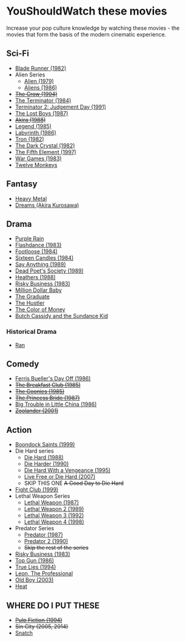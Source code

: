 
# YouShouldWatch these movies

Increase your pop culture knowledge by watching these movies - the movies that form the basis of the modern cinematic experience.


## Sci-Fi
* [Blade Runner (1982)](http://www.imdb.com/title/tt0083658/)
* Alien Series
  * [Alien (1979)](http://www.imdb.com/title/tt0078748/?ref_=tt_rec_tti)
  * [Aliens (1986)](http://www.imdb.com/title/tt0090605/?ref_=tt_rec_tt)
* ~~[The Crow (1994)](http://www.imdb.com/title/tt0109506/?ref_=fn_al_tt_1)~~
* [The Terminator (1984)](http://www.imdb.com/title/tt0088247/)
* [Terminator 2: Judgement Day (1991)](http://www.imdb.com/title/tt0103064/)
* [The Lost Boys (1987)](http://www.imdb.com/title/tt0093437/?ref_=fn_al_tt_1)
* ~~[Akira (1988)](http://www.imdb.com/title/tt0094625/)~~
* [Legend (1985)](http://www.imdb.com/title/tt0089469/)
* [Labyrinth (1986)](http://www.imdb.com/title/tt0091369/)
* [Tron (1982)](http://www.imdb.com/title/tt0084827/)
* [The Dark Crystal (1982)](http://www.imdb.com/title/tt0083791/)
* [The Fifth Element (1997)](http://www.imdb.com/title/tt0119116/)
* [War Games (1983)](http://www.imdb.com/title/tt0086567/)
* [Twelve Monkeys](http://www.imdb.com/title/tt0114746)

## Fantasy
* [Heavy Metal](http://www.imdb.com/title/tt0082509/?ref_=nv_sr_1)
* [Dreams (Akira Kurosawa)](http://www.imdb.com/title/tt0100998)


## Drama
* [Purple Rain](http://www.imdb.com/title/tt0087957/?ref_=fn_al_tt_1)
* [Flashdance (1983)](http://www.imdb.com/title/tt0085549/?ref_=fn_al_tt_1)
* [Footloose (1984)](http://www.imdb.com/title/tt0087277/?ref_=tt_rec_tt)
* [Sixteen Candles (1984)](http://www.imdb.com/title/tt0088128/?ref_=nv_sr_1)
* [Say Anything (1989)](http://www.imdb.com/title/tt0098258/?ref_=nv_sr_1)
* [Dead Poet's Society (1989)](http://www.imdb.com/title/tt0097165/)
* [Heathers (1988)](http://www.imdb.com/title/tt0097493/)
* [Risky Business (1983)](http://www.imdb.com/title/tt0086200/)
* [Million Dollar Baby](http://www.imdb.com/title/tt0064115)
* [The Graduate](http://www.imdb.com/title/tt0061722)
* [The Hustler](http://www.imdb.com/title/tt0054997/)
* [The Color of Money](http://www.imdb.com/title/tt0090863/)
* [Butch Cassidy and the Sundance Kid](http://www.imdb.com/title/tt0064115/)

### Historical Drama
* [Ran](http://www.imdb.com/title/tt0089881)


## Comedy
* [Ferris Bueller's Day Off (1986)](http://www.imdb.com/title/tt0091042/?ref_=nv_sr_1)
* ~~[The Breakfast Club (1985)](http://www.imdb.com/title/tt0088847/?ref_=tt_rec_tt)~~
* ~~[The Goonies (1985)](http://www.imdb.com/title/tt0089218/?ref_=nv_sr_1)~~
* ~~[The Princess Bride (1987)](http://www.imdb.com/title/tt0093779/?ref_=nv_sr_1)~~
* [Big Trouble in Little China (1986)](http://www.imdb.com/title/tt0090728/)
* ~~[Zoolander (2001)](http://www.imdb.com/title/tt0196229/)~~

## Action
* [Boondock Saints (1999)](http://www.imdb.com/title/tt0144117/)
* Die Hard series
  * [Die Hard (1988)](http://www.imdb.com/title/tt0095016/)
  * [Die Harder (1990)](http://www.imdb.com/title/tt0099423/)
  * [Die Hard With a Vengeance (1995)](http://www.imdb.com/title/tt0112864/)
  * [Live Free or Die Hard (2007)](http://www.imdb.com/title/tt0337978/)
  * SKIP THIS ONE ~~A Good Day to Die Hard~~
* [Fight Club (1999)](http://www.imdb.com/title/tt0137523/)
* Lethal Weapon Series
  * [Lethal Weapon (1987)](http://www.imdb.com/title/tt0093409/)
  * [Lethal Weapon 2 (1989)](http://www.imdb.com/title/tt0097733/)
  * [Lethal Weapon 3 (1992)](http://www.imdb.com/title/tt0104714/)
  * [Lethal Weapon 4 (1998)](http://www.imdb.com/title/tt0122151/)
* Predator Series
  * [Predator (1987)](http://www.imdb.com/title/tt0093773/)
  * [Predator 2 (1990)](http://www.imdb.com/title/tt0100403/)
  * ~~Skip the rest of the series~~
* [Risky Business (1983)](http://www.imdb.com/title/tt0086200)
* [Top Gun (1986)](http://www.imdb.com/title/tt0092099/)
* [True Lies (1994)](http://www.imdb.com/title/tt0111503/)
* [Leon, The Professional](http://www.imdb.com/title/tt0110413/)
* [Old Boy (2003)](http://www.imdb.com/title/tt0364569/)
* [Heat](http://www.imdb.com/title/tt0113277/)


## WHERE DO I PUT THESE
* ~~[Pulp Fiction (1994)](http://www.imdb.com/title/tt0110912/)~~
* ~~Sin City (2005, 2014)~~
* [Snatch](http://www.imdb.com/title/tt0208092/)
